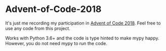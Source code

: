 # Advent-of-Code-2018

It's just me recording my participation in [Advent of Code 2018](https://adventofcode.com/2018).
Feel free to use any code from this project.

Works with Python 3.6+ and the code is type hinted to make mypy happy.
However, you do not need mypy to run the code.
